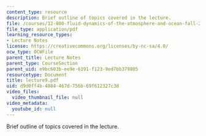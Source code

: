 ```yaml
---
content_type: resource
description: Brief outline of topics covered in the lecture.
file: /courses/12-800-fluid-dynamics-of-the-atmosphere-and-ocean-fall-2004/d9d0ff4b4084467d756b69f612327c3d_lecture9.pdf
file_type: application/pdf
learning_resource_types:
- Lecture Notes
license: https://creativecommons.org/licenses/by-nc-sa/4.0/
ocw_type: OCWFile
parent_title: Lecture Notes
parent_type: CourseSection
parent_uid: e9bc603b-ee9e-6391-f123-9ed7bb379805
resourcetype: Document
title: lecture9.pdf
uid: d9d0ff4b-4084-467d-756b-69f612327c3d
video_files:
  video_thumbnail_file: null
video_metadata:
  youtube_id: null
---
```

Brief outline of topics covered in the lecture.
